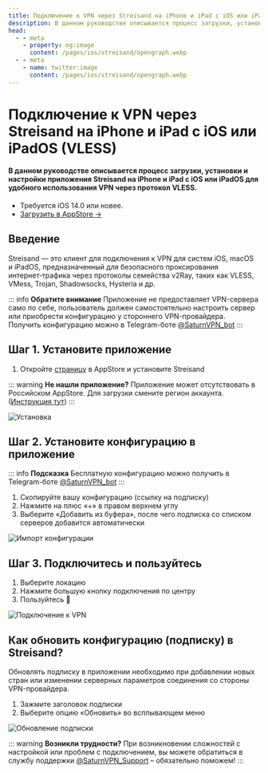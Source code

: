 ```yaml
---
title: Подключение к VPN через Streisand на iPhone и iPad с iOS или iPadOS (VLESS)
description: В данном руководстве описывается процесс загрузки, установки и настройки приложения Streisand на iPhone и iPad с iOS или iPadOS для удобного использования VPN через протокол VLESS.
head:
  - - meta
    - property: og:image
      content: /pages/ios/streisand/opengraph.webp
  - - meta
    - name: twitter:image
      content: /pages/ios/streisand/opengraph.webp
---
```


# Подключение к VPN через Streisand на iPhone и iPad с iOS или iPadOS (VLESS)

#### В данном руководстве описывается процесс загрузки, установки и настройки приложения Streisand на iPhone и iPad с iOS или iPadOS для удобного использования VPN через протокол VLESS.

* Требуется iOS 14.0 или новее.
* [Загрузить в AppStore →](https://apps.apple.com/us/app/streisand/id6450534064)

## Введение

Streisand — это клиент для подключения к VPN для систем iOS, macOS и iPadOS, предназначенный для безопасного проксирования интернет‑трафика через протоколы семейства v2Ray, таких как VLESS, VMess, Trojan, Shadowsocks, Hysteria и др.

::: info **Обратите внимание** 
Приложение не предоставляет VPN-сервера само по себе, пользователь должен самостоятельно настроить сервер или приобрести конфигурацию у стороннего VPN-провайдера. Получить конфигурацию можно в Telegram-боте [@SaturnVPN_bot](https://yagla.tv/cmHVGSN)
:::

## Шаг 1. Установите приложение

1. Откройте [страницу](https://apps.apple.com/us/app/streisand/id6450534064) в AppStore и установите Streisand

::: warning **Не нашли приложение?** 
Приложение может отсутствовать в Российском AppStore. Для загрузки смените регион аккаунта. ([Инструкция тут](/setup-guide/#смена-региона-appstore-для-загрузки-недоступных-приложении))
:::

![Установка](/pages/ios/streisand/1.webp)

## Шаг 2. Установите конфигурацию в приложение

::: info **Подсказка** 
Бесплатную конфигурацию можно получить в Telegram-боте [@SaturnVPN_bot](https://yagla.tv/cmHVGSN)
:::

1. Скопируйте вашу конфигурацию (ссылку на подписку)
2. Нажмите на плюс «+» в правом верхнем углу
3. Выберите «Добавить из буфера», после чего подписка со списком серверов добавится автоматически

![Импорт конфигурации](/pages/ios/streisand/2.webp)

## Шаг 3. Подключитесь и пользуйтесь

1. Выберите локацию
2. Нажмите большую кнопку подключения по центру
3. Пользуйтесь 🙂

![Подключение к VPN](/pages/ios/streisand/3.webp)

## Как обновить конфигурацию (подписку) в Streisand?
Обновлять подписку в приложении необходимо при добавлении новых стран или изменении серверных параметров соединения со стороны VPN-провайдера.
1. Зажмите заголовок подписки
2. Выберите опцию «Обновить» во всплывающем меню

![Обновление подписки](/pages/ios/streisand/4.webp)

::: warning **Возникли трудности?** 
При возникновении сложностей с настройкой или проблем с подключением, вы можете обратиться в службу поддержки [@SaturnVPN_Support](https://t.me/SaturnVPN_Support) – обязательно поможем!
:::